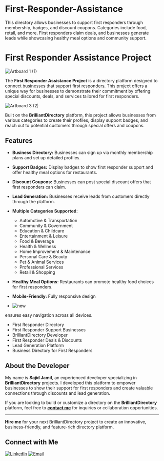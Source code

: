 # First-Responder-Assistance
This directory allows businesses to support first responders through membership, badges, and discount coupons. Categories include food, retail, and more. First responders claim deals, and businesses generate leads while showcasing healthy meal options and community support.
# First Responder Assistance Project
![Artboard 1 (1)](https://github.com/user-attachments/assets/c6af71fd-a531-4780-be20-c2d0591f8213)

The **First Responder Assistance Project** is a directory platform designed to connect businesses that support first responders. This project offers a unique way for businesses to demonstrate their commitment by offering special discounts, deals, and services tailored for first responders.

![Artboard 3 (2)](https://github.com/user-attachments/assets/a764c953-ece9-4f29-84a1-bb0dc7cb3351)

Built on the **BrilliantDirectory** platform, this project allows businesses from various categories to create their profiles, display support badges, and reach out to potential customers through special offers and coupons.

## Features
- **Business Directory:** Businesses can sign up via monthly membership plans and set up detailed profiles.
- **Support Badges:** Display badges to show first responder support and offer healthy meal options for restaurants.
- **Discount Coupons:** Businesses can post special discount offers that first responders can claim.
- **Lead Generation:** Businesses receive leads from customers directly through the platform.
- **Multiple Categories Supported:**
  - Automotive & Transportation
  - Community & Government
  - Education & Childcare
  - Entertainment & Leisure
  - Food & Beverage
  - Health & Wellness
  - Home Improvement & Maintenance
  - Personal Care & Beauty
  - Pet & Animal Services
  - Professional Services
  - Retail & Shopping
- **Healthy Meal Options:** Restaurants can promote healthy food choices for first responders.
- **Mobile-Friendly:** Fully responsive design

- ![new ](https://github.com/user-attachments/assets/5050b39a-4e01-4901-bc86-4105fd93a0e5)

ensures easy navigation across all devices.

- First Responder Directory
- First Responder Support Businesses
- BrilliantDirectory Developer
- First Responder Deals & Discounts
- Lead Generation Platform
- Business Directory for First Responders

## About the Developer
My name is **Sajid Jamil**, an experienced developer specializing in **BrilliantDirectory** projects. I developed this platform to empower businesses to show their support for first responders and create valuable connections through discounts and lead generation. 

If you are looking to build or customize a directory on the **BrilliantDirectory** platform, feel free to **[contact me](https://mail.google.com/mail/?view=cm&amp;fs=1&amp;to=sajidjamil.met@gmail.com)** for inquiries or collaboration opportunities.

---
**Hire me** for your next BrilliantDirectory project to create an innovative, business-friendly, and feature-rich directory platform.
## Connect with Me
[![LinkedIn](https://img.shields.io/badge/LinkedIn-Connect-blue?style=for-the-badge&logo=linkedin)](https://www.linkedin.com/in/sajid-jameel-721256178/)
[![Email](https://img.shields.io/badge/Email-Contact%20Me-orange?style=for-the-badge&logo=gmail)](https://mail.google.com/mail/?view=cm&amp;fs=1&amp;to=sajidjamil.met@gmail.com)

